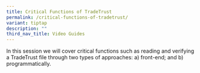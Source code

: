 ```yaml
---
title: Critical Functions of TradeTrust
permalink: /critical-functions-of-tradetrust/
variant: tiptap
description: ""
third_nav_title: Video Guides
---
```

<p>In this session we will cover critical functions such as reading and verifying
a TradeTrust file through two types of approaches: a) front-end; and b)
programmatically.</p>
<p></p>